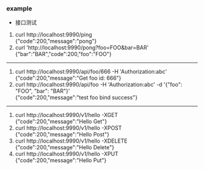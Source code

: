### example

- 接口测试
1. curl http://localhost:9990/ping  
   {"code":200,"message":"pong"}
2. curl 'http://localhost:9990/pong?foo=FOO&bar=BAR'  
   {"bar":"BAR","code":200,"foo":"FOO"}
---
1. curl http://localhost:9990/api/foo/666 -H 'Authorization:abc'  
   {"code":200,"message":"Get foo id: 666"}
2. curl http://localhost:9990/api/foo -H 'Authorization:abc' -d '{"foo": "FOO", "bar": "BAR"}'  
   {"code":200,"message":"test foo bind success"}
---
1. curl http://localhost:9990/v1/hello -XGET  
   {"code":200,"message":"Hello Get"}
2. curl http://localhost:9990/v1/hello -XPOST  
   {"code":200,"message":"Hello Post"}
3. curl http://localhost:9990/v1/hello -XDELETE  
   {"code":200,"message":"Hello Delete"}
4. curl http://localhost:9990/v1/hello -XPUT  
   {"code":200,"message":"Hello Put"}
